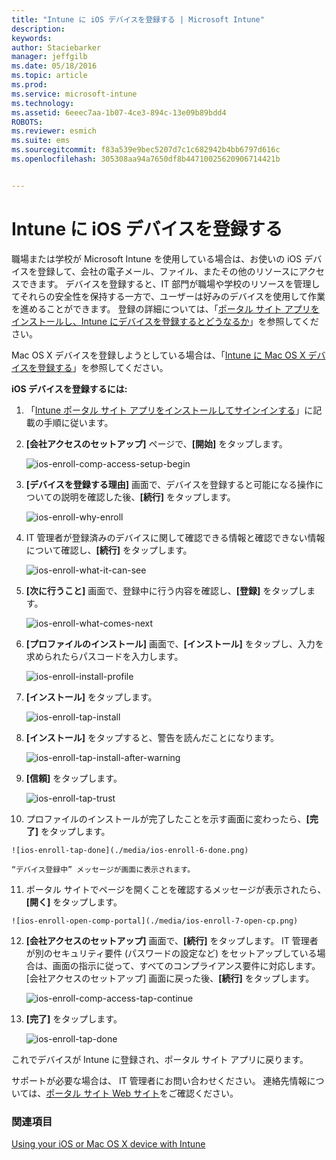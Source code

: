 ```yaml
---
title: "Intune に iOS デバイスを登録する | Microsoft Intune"
description: 
keywords: 
author: Staciebarker
manager: jeffgilb
ms.date: 05/18/2016
ms.topic: article
ms.prod: 
ms.service: microsoft-intune
ms.technology: 
ms.assetid: 6eeec7aa-1b07-4ce3-894c-13e09b89bdd4
ROBOTS: 
ms.reviewer: esmich
ms.suite: ems
ms.sourcegitcommit: f83a539e9bec5207d7c1c682942b4bb6797d616c
ms.openlocfilehash: 305308aa94a7650df8b44710025620906714421b


---
```



# Intune に iOS デバイスを登録する

職場または学校が Microsoft Intune を使用している場合は、お使いの iOS デバイスを登録して、会社の電子メール、ファイル、またその他のリソースにアクセスできます。 デバイスを登録すると、IT 部門が職場や学校のリソースを管理してそれらの安全性を保持する一方で、ユーザーは好みのデバイスを使用して作業を進めることができます。 登録の詳細については、「[ポータル サイト アプリをインストールし、Intune にデバイスを登録するとどうなるか](what-happens-if-you-install-the-company-portal-app-and-enroll-your-device-in-intune-ios.md)」を参照してください。

Mac OS X デバイスを登録しようとしている場合は、「[Intune に Mac OS X デバイスを登録する](enroll-your-device-in-intune-mac-os-x.md)」を参照してください。



**iOS デバイスを登録するには:**

1.  「[Intune ポータル サイト アプリをインストールしてサインインする](install-and-sign-in-to-the-intune-company-portal-app-ios.md)」に記載の手順に従います。

2. **[会社アクセスのセットアップ]** ページで、**[開始]** をタップします。

    ![ios-enroll-comp-access-setup-begin](./media/ios-enroll-1a-comp-access-setup.png) 

3. **[デバイスを登録する理由]** 画面で、デバイスを登録すると可能になる操作についての説明を確認した後、**[続行]** をタップします。

    ![ios-enroll-why-enroll](./media/ios-enroll-1b-why-enroll.png) 

4. IT 管理者が登録済みのデバイスに関して確認できる情報と確認できない情報について確認し、**[続行]** をタップします。

    ![ios-enroll-what-it-can-see](./media/ios-enroll-1c-we-care-privacy.png) 

5.  **[次に行うこと]** 画面で、登録中に行う内容を確認し、**[登録]** をタップします。

    ![ios-enroll-what-comes-next](./media/ios-enroll-1d-what-comes-next.png) 

6.  **[プロファイルのインストール]** 画面で、**[インストール]** をタップし、入力を求められたらパスコードを入力します。

    ![ios-enroll-install-profile](./media/ios-enroll-2-mgt-profile-install.png) 
  
7.  **[インストール]** をタップします。

    ![ios-enroll-tap-install](./media/ios-enroll-3-mgt-profile-install-2.png)    

8.  **[インストール]** をタップすると、警告を読んだことになります。

    ![ios-enroll-tap-install-after-warning](./media/ios-enroll-4-warning.png) 

9.  **[信頼]** をタップします。

    ![ios-enroll-tap-trust](./media/ios-enroll-5-trust.png) 

10.  プロファイルのインストールが完了したことを示す画面に変わったら、**[完了]** をタップします。

    ![ios-enroll-tap-done](./media/ios-enroll-6-done.png) 

    “デバイス登録中” メッセージが画面に表示されます。

11.  ポータル サイトでページを開くことを確認するメッセージが表示されたら、**[開く]** をタップします。

    ![ios-enroll-open-comp-portal](./media/ios-enroll-7-open-cp.png) 

12. **[会社アクセスのセットアップ]** 画面で、**[続行]** をタップします。 IT 管理者が別のセキュリティ要件 (パスワードの設定など) をセットアップしている場合は、画面の指示に従って、すべてのコンプライアンス要件に対応します。[会社アクセスのセットアップ] 画面に戻った後、**[続行]** をタップします。

    ![ios-enroll-comp-access-tap-continue](./media/ios-enroll-8-comp-access-setup-compliance.png) 

13. **[完了]** をタップします。 

    ![ios-enroll-tap-done](./media/ios-enroll-9-comp-access-setup-complete.png) 

これでデバイスが Intune に登録され、ポータル サイト アプリに戻ります。

サポートが必要な場合は、 IT 管理者にお問い合わせください。 連絡先情報については、[ポータル サイト Web サイト](http://portal.manage.microsoft.com)をご確認ください。

### 関連項目
[Using your iOS or Mac OS X device with Intune](using-your-ios-or-mac-os-x-device-with-intune.md)


<!--HONumber=Jun16_HO2-->


